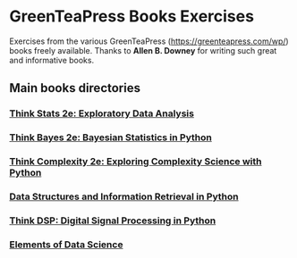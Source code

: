 # GreenTeaPress Books Exercises

Exercises from the various GreenTeaPress (https://greenteapress.com/wp/) books freely available. Thanks to __Allen B. Downey__ for writing such great and informative books.

## Main books directories

### [Think Stats 2e: Exploratory Data Analysis](./ThinkStats/)
### [Think Bayes 2e: Bayesian Statistics in Python](./ThinkBayes/)
### [Think Complexity 2e: Exploring Complexity Science with Python](./ThinkComplexity/)
### [Data Structures and Information Retrieval in Python](./DSIRPython/)
### [Think DSP: Digital Signal Processing in Python](./ThinkDSP/)
### [Elements of Data Science](./DSPy/)

